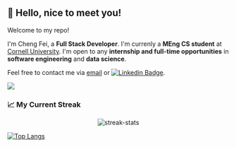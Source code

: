 ## 👋 Hello, nice to meet you!

Welcome to my repo!

I'm Cheng Fei, a **Full Stack Developer**. I'm currenly a **MEng CS student** at [Cornell University](https://tech.cornell.edu/programs/masters-programs/master-in-computer-science/). I'm open to any **internship and full-time opportunities** in **software engineering** and **data science**.

Feel free to contact me via [email](mailto:Cheng_a_Fei@outlook.com) or [![Linkedin Badge](https://img.shields.io/badge/-ChengFei-blue?style=flat-square&logo=Linkedin&logoColor=white&link=https://www.linkedin.com/in/cheng-fei-cf482/)](https://www.linkedin.com/in/cheng-fei-cf482/).

![](https://komarev.com/ghpvc/?username=chengafei)

### 📈 My Current Streak

<p align="center"> <img src="http://github-readme-streak-stats.herokuapp.com?user=chengafei&theme=transparent&hide_border=true" alt="streak-stats" />

<!-- [![Cheng's GitHub stats](https://github-readme-stats.vercel.app/api?username=chengafei&count_private=true&show_icons=true&hide=prs,issues,contribs&theme=transparent)](https://github.com/anuraghazra/github-readme-stats) -->

[![Top Langs](https://github-readme-stats.vercel.app/api/top-langs/?username=chengafei&theme=transparent&layout=compact&langs_count=8&hide=jupyter%20notebook,go)](https://github.com/anuraghazra/github-readme-stats)
